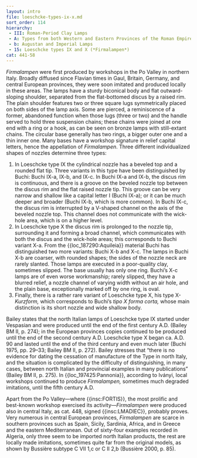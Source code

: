 ```yaml
---
layout: intro
file: loeschcke-types-ix-x.md
sort_order: 114
hierarchy:
 - III: Roman-Period Clay Lamps
 - A: Types from both Western and Eastern Provinces of the Roman Empire
 - b: Augustan and Imperial Lamps
 - 15: Loeschcke types IX and X (*Firmalampen*)
cat: 441-58
---
```


*Firmalampen* were first produced by workshops in the Po Valley in northern Italy. Broadly diffused since Flavian times in Gaul, Britain, Germany, and central European provinces, they were soon imitated and produced locally in these areas. The lamps have a sturdy biconical body and flat outward-sloping shoulder, separated from the flat-bottomed discus by a raised rim. The plain shoulder features two or three square lugs symmetrically placed on both sides of the lamp axis. Some are pierced, a reminiscence of a former, abandoned function when those lugs (three or two) and the handle served to hold three suspension chains; these chains were joined at one end with a ring or a hook, as can be seen on bronze lamps with still-extant chains. The circular base generally has two rings, a bigger outer one and a thin inner one. Many bases have a workshop signature in relief capital letters, hence the appellation of *Firmalampen*. Three different individualized shapes of nozzles determine three types:

1. In Loeschcke type IX the cylindrical nozzle has a beveled top and a rounded flat tip. Three variants in this type have been distinguished by Buchi: Buchi IX-a, IX-b, and IX-c. In Buchi IX-a and IX-b, the discus rim is continuous, and there is a groove on the beveled nozzle top between the discus rim and the flat raised nozzle tip. This groove can be very narrow and shallow like a capital letter I (Buchi IX-a); or it can be much deeper and broader (Buchi IX-b, which is more common). In Buchi IX-c, the discus rim is interrupted by a V-shaped channel on the axis of the beveled nozzle top. This channel does not communicate with the wick-hole area, which is on a higher level.
2. In Loeschcke type X the discus rim is prolonged to the nozzle tip, surrounding it and forming a broad channel, which communicates with both the discus and the wick-hole areas; this corresponds to Buchi variant X-a. From the {{loc_187290:Aquileia}} material Buchi has distinguished two more variants: Buchi X-b and X-c. The lamps in Buchi X-b are coarser, with rounded shapes; the sides of the nozzle neck are rarely slanted. Those lamps are executed in a poor-quality clay, sometimes slipped. The base usually has only one ring. Buchi’s X-c lamps are of even worse workmanship; rarely slipped, they have a blurred relief, a nozzle channel of varying width without an air hole, and the plain base, exceptionally marked off by one ring, is oval.
3. Finally, there is a rather rare variant of Loeschcke type X, his type X-*Kurzform,* which corresponds to Buchi’s *tipo X forma corta,* whose main distinction is its short nozzle and wide shallow body.

Bailey states that the north Italian lamps of Loeschcke type IX started under Vespasian and were produced until the end of the first century A.D. (Bailey BM II, p. 274); in the European provinces copies continued to be produced until the end of the second century A.D. Loeschcke type X began ca. A.D. 90 and lasted until the end of the third century and even much later (Buchi 1975, pp. 29–33; Bailey BM II, p. 272). Bailey stresses that “there is no evidence for dating the cessation of manufacture of the Type in north Italy, and the situation is complicated by the difficulty of distinguishing, in many cases, between north Italian and provincial examples in many publications” (Bailey BM II, p. 275). In {{loc_197425:Pannonia}}, according to Iványi, local workshops continued to produce *Firmalampen,* sometimes much degraded imitations, until the fifth century A.D.

Apart from the Po Valley—where {{insc:FORTIS}}, the most prolific and best-known workshop exercised its activity—*Firmalampen* were produced also in central Italy, as cat. 448, signed {{insc:LMADIEC}}, probably proves. Very numerous in central European provinces, *Firmalampen* are scarce in southern provinces such as Spain, Sicily, Sardinia, Africa, and in Greece and the eastern Mediterranean. Out of sixty-four examples recorded in Algeria, only three seem to be imported north Italian products, the rest are locally made imitations, sometimes quite far from the original models, as shown by Bussière subtype C VII 1,c or C II 2,b (Bussière 2000, p. 85).
